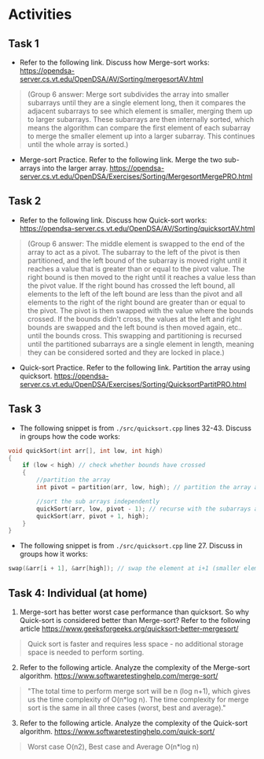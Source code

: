 # Activities

## Task 1

- Refer to the following link. Discuss how Merge-sort works:
  https://opendsa-server.cs.vt.edu/OpenDSA/AV/Sorting/mergesortAV.html
> (Group 6 answer: Merge sort subdivides the array into smaller subarrays until they are a single element long, then it compares the adjacent subarrays to see which element is smaller, merging them up to larger subarrays. These subarrays are then internally sorted, which means the algorithm can compare the first element of each subarray to merge the smaller element up into a larger subarray. This continues until the whole array is sorted.)

- Merge-sort Practice. Refer to the following link. Merge the two sub-arrays into the larger array.
  https://opendsa-server.cs.vt.edu/OpenDSA/Exercises/Sorting/MergesortMergePRO.html

## Task 2

- Refer to the following link. Discuss how Quick-sort works:  
  https://opendsa-server.cs.vt.edu/OpenDSA/AV/Sorting/quicksortAV.html
> (Group 6 answer: The middle element is swapped to the end of the array to act as a pivot. The subarray to the left of the pivot is then partitioned, and the left bound of the subarray is moved right until it reaches a value that is greater than or equal to the pivot value. The right bound is then moved to the right until it reaches a value less than the pivot value. If the right bound has crossed the left bound, all elements to the left of the left bound are less than the pivot and all elements to the right of the right bound are greater than or equal to the pivot. The pivot is then swapped with the value where the bounds crossed. If the bounds didn't cross, the values at the left and right bounds are swapped and the left bound is then moved again, etc.. until the bounds cross. This swapping and partitioning is recursed until the partitioned subarrays are a single element in length, meaning they can be considered sorted and they are locked in place.)

- Quick-sort Practice. Refer to the following link. Partition the array using quicksort.
  https://opendsa-server.cs.vt.edu/OpenDSA/Exercises/Sorting/QuicksortPartitPRO.html

## Task 3

- The following snippet is from `./src/quicksort.cpp` lines 32-43. Discuss in groups how the code works:

```cpp
void quickSort(int arr[], int low, int high)
{
    if (low < high) // check whether bounds have crossed
    {
        //partition the array
        int pivot = partition(arr, low, high); // partition the array and return new pivot

        //sort the sub arrays independently
        quickSort(arr, low, pivot - 1); // recurse with the subarrays around the pivot
        quickSort(arr, pivot + 1, high);
    }
}
```

- The following snippet is from `./src/quicksort.cpp` line 27. Discuss in groups how ìt works:

```cpp
swap(&arr[i + 1], &arr[high]); // swap the element at i+1 (smaller element + 1) and the pivot
```

## Task 4: Individual (at home)

1. Merge-sort has better worst case performance than quicksort. So why Quick-sort is considered better than Merge-sort? Refer to the following article
   https://www.geeksforgeeks.org/quicksort-better-mergesort/
> Quick sort is faster and requires less space - no additional storage space is needed to perform sorting. 


2. Refer to the following article. Analyze the complexity of the Merge-sort algorithm.
   https://www.softwaretestinghelp.com/merge-sort/
> "The total time to perform merge sort will be n (log n+1), which gives us the time complexity of O(n*log n). The time complexity for merge sort is the same in all three cases (worst, best and average)."



3. Refer to the following article. Analyze the complexity of the Quick-sort algorithm.
   https://www.softwaretestinghelp.com/quick-sort/
> Worst case  O(n2), Best case and Average O(n*log n)